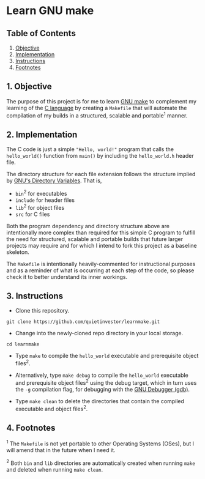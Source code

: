 # Learn GNU make

## Table of Contents

1. [Objective](#1-objective)
2. [Implementation](#2-implementation)
3. [Instructions](#3-instructions)
4. [Footnotes](#4-footnotes)

## 1. Objective

The purpose of this project is for me to learn [GNU make](https://www.gnu.org/software/make/manual/html_node/index.html) to complement my learning of the [C language](https://beej.us/guide/bgc/) by creating a `Makefile` that will automate the compilation of my builds in a structured, scalable and portable<sup>1</sup> manner.

## 2. Implementation

The C code is just a simple `"Hello, world!"` program that calls the `hello_world()` function from `main()` by including the `hello_world.h` header file.

The directory structure for each file extension follows the structure implied by [GNU's Directory Variables](https://www.gnu.org/software/make/manual/html_node/Directory-Variables.html#Directory-Variables). That is,
- `bin`<sup>2</sup> for executables
- `include` for header files
- `lib`<sup>2</sup> for object files
- `src` for C files

Both the program dependency and directory structure above are intentionally more complex than required for this simple C program to fulfill the need for structured, scalable and portable builds that future larger projects may require and for which I intend to fork this project as a baseline skeleton.

The `Makefile` is intentionally heavily-commented for instructional purposes and as a reminder of what is occurring at each step of the code, so please check it to better understand its inner workings.

## 3. Instructions

- Clone this repository.

```
git clone https://github.com/quietinvestor/learnmake.git
```

- Change into the newly-cloned repo directory in your local storage.

```
cd learnmake
```

- Type `make` to compile the `hello_world` executable and prerequisite object files<sup>2</sup>.

- Alternatively, type `make debug` to compile the `hello_world` executable and prerequisite object files<sup>2</sup> using the debug target, which in turn uses the `-g` compilation flag, for debugging with the [GNU Debugger (gdb)](https://beej.us/guide/bggdb/).

- Type `make clean` to delete the directories that contain the compiled executable and object files<sup>2</sup>.

## 4. Footnotes

<sup>1</sup> The `Makefile` is not yet portable to other Operating Systems (OSes), but I will amend that in the future when I need it.

<sup>2</sup> Both `bin` and `lib` directories are automatically created when running `make` and deleted when running `make clean`.
